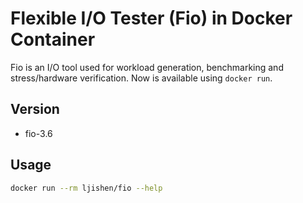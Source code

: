 # Flexible I/O Tester (Fio) in Docker Container

Fio is an I/O tool used for workload generation, benchmarking and stress/hardware verification. Now is available using `docker run`.


## Version

- fio-3.6


## Usage

```bash
docker run --rm ljishen/fio --help
```
